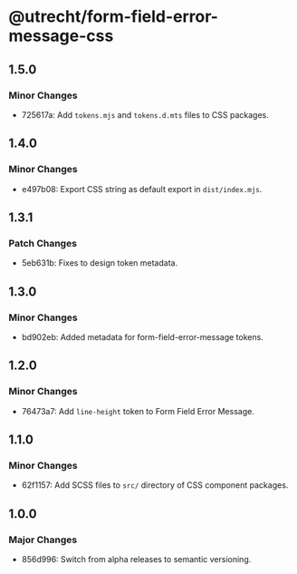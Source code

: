 # @utrecht/form-field-error-message-css

## 1.5.0

### Minor Changes

- 725617a: Add `tokens.mjs` and `tokens.d.mts` files to CSS packages.

## 1.4.0

### Minor Changes

- e497b08: Export CSS string as default export in `dist/index.mjs`.

## 1.3.1

### Patch Changes

- 5eb631b: Fixes to design token metadata.

## 1.3.0

### Minor Changes

- bd902eb: Added metadata for form-field-error-message tokens.

## 1.2.0

### Minor Changes

- 76473a7: Add `line-height` token to Form Field Error Message.

## 1.1.0

### Minor Changes

- 62f1157: Add SCSS files to `src/` directory of CSS component packages.

## 1.0.0

### Major Changes

- 856d996: Switch from alpha releases to semantic versioning.
